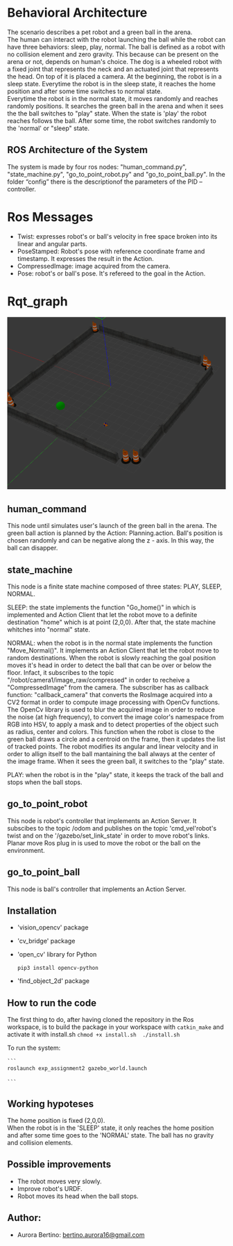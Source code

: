 # Behavioral Architecture
The scenario describes a pet robot and a green ball in the arena.  
The human can interact with the robot launching the ball while the robot can have three behaviors: sleep, play, normal.
The ball is defined as a robot with no collision element and zero gravity. This because can be present on the arena or not, depends on human's choice. 
The dog is a wheeled robot with a fixed joint that represents the neck and an actuated joint that represents the head. On top of it is placed a camera. 
At the beginning, the robot is in a sleep state. Everytime the robot is in the sleep state, it reaches the home position and after some time switches to normal state.   
Everytime the robot is in the normal state, it moves randomly and reaches randomly positions. It searches the green ball in the arena and when it sees the the ball switches to "play" state. 
When the state is 'play' the robot reaches follows the ball. After some time, the robot switches randomly to the 'normal' or "sleep" state.  


## ROS Architecture of the System
The system is made by four ros nodes: "human_command.py", "state_machine.py", "go_to_point_robot.py" and "go_to_point_ball.py". 
In the folder “config” there is the descriptionof the parameters of the PID – controller. 

# Ros Messages 

- Twist: expresses robot's or ball's velocity in free space broken into its linear and angular parts.
-  PoseStamped: Robot's pose with reference coordinate frame and timestamp. It expresses the result in the      Action. 
- CompressedImage: image acquired from the camera. 
- Pose: robot's or ball's pose. It's refereed to the goal in the Action. 

# Rqt_graph 
<p align="center"> 
<img src=https://github.com/au1698/exp_assignment2/blob/main/exp_assignment2/Images/arena.png raw=true">
</p>

## human_command
This node until simulates user's launch of the green ball in the arena. 
The green ball action is planned by the Action: Planning.action. 
Ball's position is chosen randomly and can be negative along the z - axis. In this way, the ball can disapper.

## state_machine
This node is a finite state machine composed of three states: PLAY, SLEEP, NORMAL.

SLEEP: the state implements the function "Go_home()" in which is implemented and Action Client that let the robot move to a definite destination "home" which is at point (2,0,0). 
After that, the state machine whitches into "normal" state.   

NORMAL: when the robot is in the normal state implements the function "Move_Normal()". 
It implements an Action Client that let the robot move to random destinations. 
When the robot is slowly reaching the goal position moves it's head in order to detect the ball that can be over or below the floor. Infact, it subscribes to the topic "/robot/camera1/image_raw/compressed" in order to recheive a "CompressedImage" from the camera. 
The subscriber has as callback function: "callback_camera" that converts the RosImage acquired into a CV2 format in order to compute image processing with OpenCv functions. 
The OpenCv library is used to blur the acquired image in order to reduce the noise (at high frequency), to convert the image color's namespace from RGB into HSV, to apply a mask and to detect properties of the object such as radius, center and colors. 
This function when the robot is close to the green ball draws a circle and a centroid on the frame, then it updates the list of tracked points. The robot modifies its angular and linear velocity and in order to allign itself to the ball mantaining the ball always at the center of the image frame.
When it sees the green ball, it switches to the "play" state. 

PLAY: when the robot is in the "play" state, it keeps the track of the ball and stops when the ball stops.    

## go_to_point_robot
This node is robot's controller that implements an Action Server. It subscibes to the topic /odom and publishes on the topic 'cmd_vel'robot's twist and on the '/gazebo/set_link_state' in order to move robot's links. Planar move Ros plug in is used to move the robot or the ball  on the environment.  

## go_to_point_ball 
This node is ball's controller that implements an Action Server.

## Installation
- 'vision_opencv' package 
- 'cv_bridge' package
- 'open_cv' library for Python 
  ```
  pip3 install opencv-python 
  ```

- 'find_object_2d' package

## How to run the code
The first thing to do, after having cloned the repository in the Ros workspace, is to build the package in your workspace with
    ```
    catkin_make
    ```
and activate it with install.sh
    ```
    chmod +x install.sh 
    ./install.sh
    ```

To run the system:
    
    ```
    roslaunch exp_assignment2 gazebo_world.launch
    
    ```


## Working hypoteses
The home position is fixed (2,0,0).  
When the robot is in the 'SLEEP' state, it only reaches the home position and after some time goes to the 'NORMAL' state. 
The ball has no gravity and collision elements. 

## Possible improvements
- The robot moves very slowly.
- Improve robot's URDF.   
- Robot moves its head when the ball stops. 

## Author: 

* Aurora Bertino: bertino.aurora16@gmail.com
